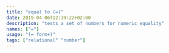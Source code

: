 ```yaml
---
title: "equal to (=)"
date: 2019-04-06T12:19:22+02:00
description: "tests a set of numbers for numeric equality"
names: ["="]
usage: "(= form+)"
tags: ["relational" "number"]
---
```


